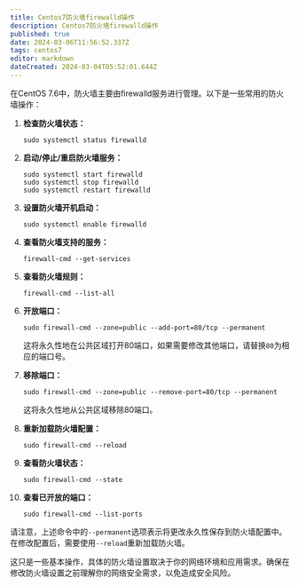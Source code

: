 ```yaml
---
title: Centos7防火墙firewalld操作
description: Centos7防火墙firewalld操作
published: true
date: 2024-03-06T11:56:52.337Z
tags: centos7
editor: markdown
dateCreated: 2024-03-04T05:52:01.644Z
---
```


在CentOS 7.6中，防火墙主要由firewalld服务进行管理。以下是一些常用的防火墙操作：

1. **检查防火墙状态：**

    ```
    sudo systemctl status firewalld
    ```
2. **启动/停止/重启防火墙服务：**

    ```
    sudo systemctl start firewalld
    sudo systemctl stop firewalld
    sudo systemctl restart firewalld
    ```
3. **设置防火墙开机启动：**

    ```
    sudo systemctl enable firewalld
    ```
4. **查看防火墙支持的服务：**

    ```
    firewall-cmd --get-services
    ```
5. **查看防火墙规则：**

    ```
    firewall-cmd --list-all
    ```
6. **开放端口：**

    ```
    sudo firewall-cmd --zone=public --add-port=80/tcp --permanent
    ```

    这将永久性地在公共区域打开80端口，如果需要修改其他端口，请替换`80`为相应的端口号。
7. **移除端口：**

    ```
    sudo firewall-cmd --zone=public --remove-port=80/tcp --permanent
    ```

    这将永久性地从公共区域移除80端口。
8. **重新加载防火墙配置：**

    ```
    sudo firewall-cmd --reload
    ```
9. **查看防火墙状态：**

    ```
    sudo firewall-cmd --state
    ```
10. **查看已开放的端口：**

     ```
     sudo firewall-cmd --list-ports
     ```

请注意，上述命令中的`--permanent`选项表示将更改永久性保存到防火墙配置中。在修改配置后，需要使用`--reload`重新加载防火墙。

这只是一些基本操作，具体的防火墙设置取决于你的网络环境和应用需求。确保在修改防火墙设置之前理解你的网络安全需求，以免造成安全风险。